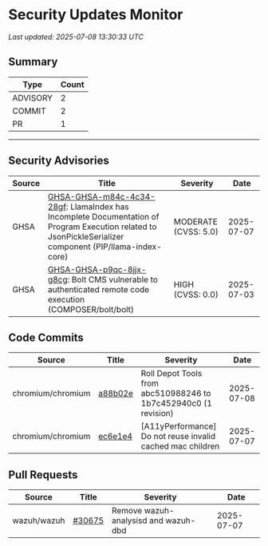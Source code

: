 # Security Updates Monitor

*Last updated: 2025-07-08 13:30:33 UTC*

## Summary
| Type | Count |
|------|-------|
| ADVISORY | 2 |
| COMMIT | 2 |
| PR | 1 |

---

## Security Advisories

| Source | Title | Severity | Date |
|--------|-------|----------|------|
| GHSA | [GHSA-GHSA-m84c-4c34-28gf](https://github.com/advisories/GHSA-m84c-4c34-28gf): LlamaIndex has Incomplete Documentation of Program Execution related to JsonPickleSerializer component (PIP/llama-index-core) | MODERATE (CVSS: 5.0) | 2025-07-07 |
| GHSA | [GHSA-GHSA-p9qc-8jjx-g8cg](https://github.com/advisories/GHSA-p9qc-8jjx-g8cg): Bolt CMS vulnerable to authenticated remote code execution (COMPOSER/bolt/bolt) | HIGH (CVSS: 0.0) | 2025-07-03 |

## Code Commits

| Source | Title | Severity | Date |
|--------|-------|----------|------|
| chromium/chromium | [a88b02e](https://github.com/chromium/chromium/commit/a88b02e54c8157df975b3769a80ce028a129b55c) | Roll Depot Tools from abc510988246 to 1b7c452940c0 (1 revision) | 2025-07-08 |
| chromium/chromium | [ec6e1e4](https://github.com/chromium/chromium/commit/ec6e1e42737e1f5caebe09bcf6f11e3abef3e13d) | [A11yPerformance] Do not reuse invalid cached mac children | 2025-07-07 |

## Pull Requests

| Source | Title | Severity | Date |
|--------|-------|----------|------|
| wazuh/wazuh | [#30675](https://github.com/wazuh/wazuh/pull/30675) | Remove wazuh-analysisd and wazuh-dbd | 2025-07-07 |

